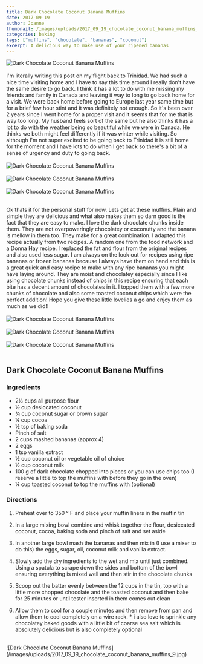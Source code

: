 ```yaml
---
title: Dark Chocolate Coconut Banana Muffins
date: 2017-09-19
author: Joanne
thumbnail: /images/uploads/2017_09_19_chocolate_coconut_banana_muffins_1.jpg
categories: baking
tags: ["muffins", "chocolate", "bananas", "coconut"]
excerpt: A delicious way to make use of your ripened bananas
---
```


![Dark Chocolate Coconut Banana Muffins](/images/uploads/2017_09_19_chocolate_coconut_banana_muffins_2.jpg)
<br>
<br>
I'm literally writing this post on my flight back to Trinidad. We had such a nice time visiting home and I have to say this time around I really don't have the same desire to go back. I think it has a lot to do with me missing my friends and family in Canada and leaving it way to long to go back home for a visit. We were back home before going to Europe last year same time but for a brief few hour stint and it was definitely not enough. So it's been over 2 years since I went home for a proper visit and it seems that for me that is way too long. My husband feels sort of the same but he also thinks it has a lot to do with the weather being so beautiful while we were in Canada.  He thinks we both might feel differently if it was winter while visiting. So although I'm not super excited to be going back to Trinidad it is still home for the moment and I have lots to do when I get back so there's a bit of a sense of urgency and duty to going back.
<br>
<br>
![Dark Chocolate Coconut Banana Muffins](/images/uploads/2017_09_19_chocolate_coconut_banana_muffins_3.jpg)
<br>
<br>
![Dark Chocolate Coconut Banana Muffins](/images/uploads/2017_09_19_chocolate_coconut_banana_muffins_4.jpg)
<br>
<br>
![Dark Chocolate Coconut Banana Muffins](/images/uploads/2017_09_19_chocolate_coconut_banana_muffins_5.jpg)
<br>
<br>

Ok thats it for the personal stuff for now. Lets get at these muffins.  Plain and simple they are delicious and what also makes them so darn good is the fact that they are easy to make. I love the dark chocolate chunks inside them. They are not overpoweringly chocolatey or coconutty and the banana is mellow in them too. They make for a great combination. I adapted this recipe actually from two recipes. A random one from the food network and a Donna Hay recipe. I replaced the fat and flour from the original recipes and also used less sugar.  I am always on the look out for recipes using ripe bananas or frozen bananas because I always have them on hand and this is a great quick and easy recipe to make with any ripe bananas you might have laying around. They are moist and chocolatey especially since I like using chocolate chunks instead of chips in this recipe ensuring that each bite has a decent amount of chocolates in it. I topped them with a few more chunks of chocolate and also some toasted coconut chips which were the perfect addition! Hope you give these little lovelies a go and enjoy them as much as we did!!
<br>
<br>
![Dark Chocolate Coconut Banana Muffins](/images/uploads/2017_09_19_chocolate_coconut_banana_muffins_6.jpg)
<br>
<br>
![Dark Chocolate Coconut Banana Muffins](/images/uploads/2017_09_19_chocolate_coconut_banana_muffins_7.jpg)
<br>
<br>![Dark Chocolate Coconut Banana Muffins](/images/uploads/2017_09_19_chocolate_coconut_banana_muffins_8.jpg)
<br>
<br>

## Dark Chocolate Coconut Banana Muffins

### Ingredients

* 2&frac12; cups all purpose flour
* &frac12; cup desiccated coconut
* &frac34; cup coconut sugar or brown sugar
* &frac14; cup cocoa
* &frac12; tsp of baking soda
* Pinch of salt
* 2 cups mashed bananas (approx 4)
* 2 eggs
* 1 tsp vanilla extract
* &frac12; cup coconut oil or vegetable oil of choice
* &frac12; cup coconut milk
* 100 g of dark chocolate chopped into pieces or you can use chips too (I reserve a little to top the muffins with before they go in the oven)
* &frac14; cup toasted coconut to top the muffins with (optional)

### Directions

1. Preheat over to 350 &deg; F and place your muffin liners in the muffin tin

1. In a large mixing bowl combine and whisk together the flour, desiccated coconut, cocoa, baking soda and pinch of salt and set aside

1. In another large bowl mash the bananas and then mix in (I use a mixer to do this) the eggs, sugar, oil, coconut milk and vanilla extract.

1. Slowly add the dry ingredients to the wet and mix until just combined. Using a spatula to scrape down the sides and bottom of the bowl ensuring everything is mixed well and then stir in the chocolate chunks

1. Scoop out the batter evenly between the 12 cups in the tin, top with a little more chopped chocolate and the toasted coconut and then bake for 25 minutes or until tester inserted in them comes out clean

1. Allow them to cool for a couple minutes and then remove from pan and allow them to cool completely on a wire rack.
&#42; i also love to sprinkle any chocolatey baked goods with a little bit of coarse sea salt which is absolutely delicious but is also completely optional

<br>
![Dark Chocolate Coconut Banana Muffins](/images/uploads/2017_09_19_chocolate_coconut_banana_muffins_9.jpg)
